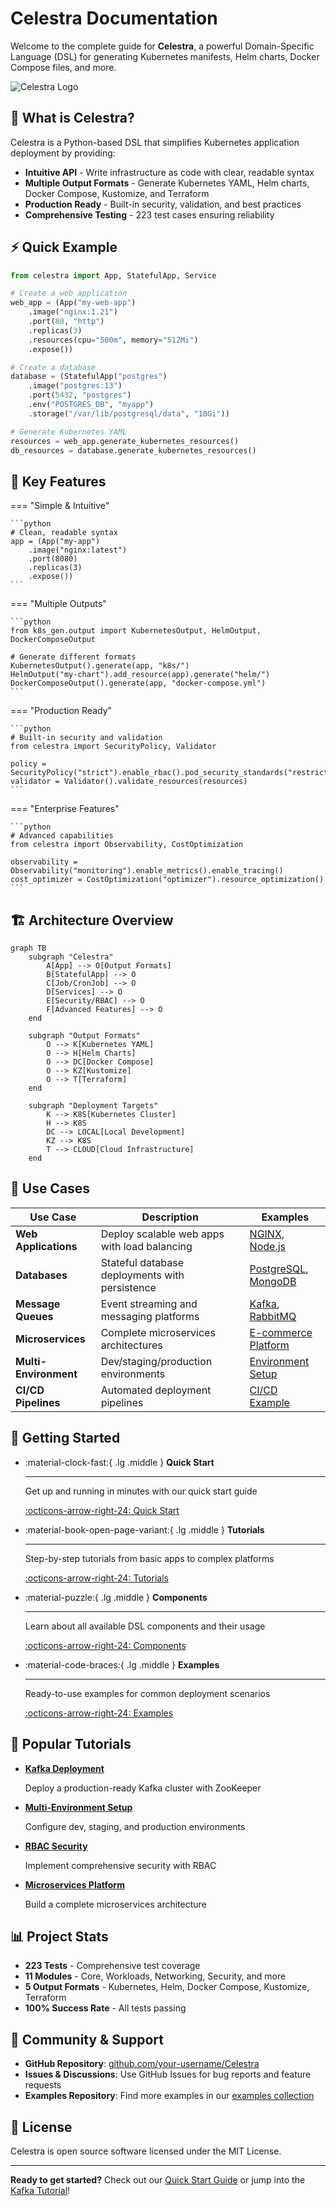 # Celestra Documentation

Welcome to the complete guide for **Celestra**, a powerful Domain-Specific Language (DSL) for generating Kubernetes manifests, Helm charts, Docker Compose files, and more.

![Celestra Logo](assets/Celestra-banner.png)

## 🚀 What is Celestra?

Celestra is a Python-based DSL that simplifies Kubernetes application deployment by providing:

- **Intuitive API** - Write infrastructure as code with clear, readable syntax
- **Multiple Output Formats** - Generate Kubernetes YAML, Helm charts, Docker Compose, Kustomize, and Terraform
- **Production Ready** - Built-in security, validation, and best practices
- **Comprehensive Testing** - 223 test cases ensuring reliability

## ⚡ Quick Example

```python
from celestra import App, StatefulApp, Service

# Create a web application
web_app = (App("my-web-app")
    .image("nginx:1.21")
    .port(80, "http")
    .replicas(3)
    .resources(cpu="500m", memory="512Mi")
    .expose())

# Create a database
database = (StatefulApp("postgres")
    .image("postgres:13")
    .port(5432, "postgres")
    .env("POSTGRES_DB", "myapp")
    .storage("/var/lib/postgresql/data", "10Gi"))

# Generate Kubernetes YAML
resources = web_app.generate_kubernetes_resources()
db_resources = database.generate_kubernetes_resources()
```

## 🎯 Key Features

=== "Simple & Intuitive"

    ```python
    # Clean, readable syntax
    app = (App("my-app")
        .image("nginx:latest")
        .port(8080)
        .replicas(3)
        .expose())
    ```

=== "Multiple Outputs"

    ```python
    from k8s_gen.output import KubernetesOutput, HelmOutput, DockerComposeOutput
    
    # Generate different formats
    KubernetesOutput().generate(app, "k8s/")
    HelmOutput("my-chart").add_resource(app).generate("helm/")
    DockerComposeOutput().generate(app, "docker-compose.yml")
    ```

=== "Production Ready"

    ```python
    # Built-in security and validation
    from celestra import SecurityPolicy, Validator
    
    policy = SecurityPolicy("strict").enable_rbac().pod_security_standards("restricted")
    validator = Validator().validate_resources(resources)
    ```

=== "Enterprise Features"

    ```python
    # Advanced capabilities
    from celestra import Observability, CostOptimization
    
    observability = Observability("monitoring").enable_metrics().enable_tracing()
    cost_optimizer = CostOptimization("optimizer").resource_optimization()
    ```

## 🏗️ Architecture Overview

```mermaid
graph TB
    subgraph "Celestra"
        A[App] --> O[Output Formats]
        B[StatefulApp] --> O
        C[Job/CronJob] --> O
        D[Services] --> O
        E[Security/RBAC] --> O
        F[Advanced Features] --> O
    end
    
    subgraph "Output Formats"
        O --> K[Kubernetes YAML]
        O --> H[Helm Charts]
        O --> DC[Docker Compose]
        O --> KZ[Kustomize]
        O --> T[Terraform]
    end
    
    subgraph "Deployment Targets"
        K --> K8S[Kubernetes Cluster]
        H --> K8S
        DC --> LOCAL[Local Development]
        KZ --> K8S
        T --> CLOUD[Cloud Infrastructure]
    end
```

## 🎯 Use Cases

| Use Case | Description | Examples |
|----------|-------------|----------|
| **Web Applications** | Deploy scalable web apps with load balancing | [NGINX](examples/simple/nginx-app.md), [Node.js](examples/simple/nodejs-app.md) |
| **Databases** | Stateful database deployments with persistence | [PostgreSQL](examples/databases/postgresql.md), [MongoDB](examples/databases/mongodb.md) |
| **Message Queues** | Event streaming and messaging platforms | [Kafka](tutorials/kafka-deployment.md), [RabbitMQ](examples/messaging/rabbitmq.md) |
| **Microservices** | Complete microservices architectures | [E-commerce Platform](examples/platforms/ecommerce.md) |
| **Multi-Environment** | Dev/staging/production environments | [Environment Setup](tutorials/multi-environment.md) |
| **CI/CD Pipelines** | Automated deployment pipelines | [CI/CD Example](examples/platforms/ci-cd-pipeline.md) |

## 🚀 Getting Started

<div class="grid cards" markdown>

-   :material-clock-fast:{ .lg .middle } **Quick Start**

    ---

    Get up and running in minutes with our quick start guide

    [:octicons-arrow-right-24: Quick Start](getting-started/quick-start.md)

-   :material-book-open-page-variant:{ .lg .middle } **Tutorials**

    ---

    Step-by-step tutorials from basic apps to complex platforms

    [:octicons-arrow-right-24: Tutorials](tutorials/index.md)

-   :material-puzzle:{ .lg .middle } **Components**

    ---

    Learn about all available DSL components and their usage

    [:octicons-arrow-right-24: Components](components/index.md)

-   :material-code-braces:{ .lg .middle } **Examples**

    ---

    Ready-to-use examples for common deployment scenarios

    [:octicons-arrow-right-24: Examples](examples/index.md)

</div>

## 🌟 Popular Tutorials

<div class="grid cards" markdown>

-   **[Kafka Deployment](tutorials/kafka-deployment.md)**
    
    Deploy a production-ready Kafka cluster with ZooKeeper

-   **[Multi-Environment Setup](tutorials/multi-environment.md)**
    
    Configure dev, staging, and production environments

-   **[RBAC Security](tutorials/rbac-security.md)**
    
    Implement comprehensive security with RBAC

-   **[Microservices Platform](tutorials/microservices.md)**
    
    Build a complete microservices architecture

</div>

## 📊 Project Stats

- **223 Tests** - Comprehensive test coverage
- **11 Modules** - Core, Workloads, Networking, Security, and more
- **5 Output Formats** - Kubernetes, Helm, Docker Compose, Kustomize, Terraform
- **100% Success Rate** - All tests passing

## 🤝 Community & Support

- **GitHub Repository**: [github.com/your-username/Celestra](https://github.com/your-username/Celestra)
- **Issues & Discussions**: Use GitHub Issues for bug reports and feature requests
- **Examples Repository**: Find more examples in our [examples collection](examples/index.md)

## 📝 License

Celestra is open source software licensed under the MIT License.

---

**Ready to get started?** Check out our [Quick Start Guide](getting-started/quick-start.md) or jump into the [Kafka Tutorial](tutorials/kafka-deployment.md)! 